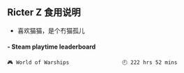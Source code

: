## Ricter Z 食用说明
- 喜欢猫猫，是个冇猫孤儿

<!-- steam-box start -->
#### - Steam playtime leaderboard
```text
🎮 World of Warships                 🕘 222 hrs 52 mins
```
<!-- Powered by https://github.com/YouEclipse/steam-box . -->
<!-- steam-box end -->
